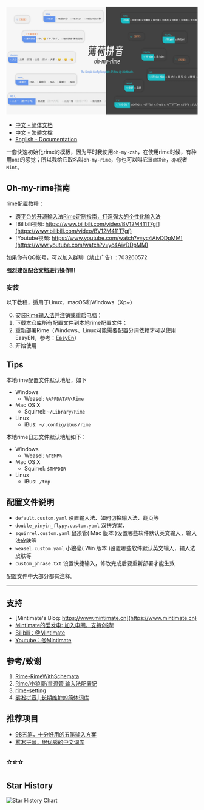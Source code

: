 
![样式](demo.webp)

- [中文 - 简体文档](README.md)
- [中文 - 繁體文檔](README_zh-CHT.md)
- [English - Documentation](README_en.md)

一套快速初始化rime的模板，因为平时我使用`oh-my-zsh`，在使用rime时候，有种用`omz`的感觉；所以我给它取名叫`oh-my-rime`，你也可以叫它`薄荷拼音`，亦或者`Mint`。

## Oh-my-rime指南

rime配置教程：
- [跨平台的开源输入法Rime定制指南，打造强大的个性化输入法](https://www.mintimate.cn/2023/03/18/rimeQuickInit)
- [Bilibili視頻: https://www.bilibili.com/video/BV12M411T7gf](https://www.bilibili.com/video/BV12M411T7gf)
- [Youtube視頻: https://www.youtube.com/watch?v=yc4AivDDpMM](https://www.youtube.com/watch?v=yc4AivDDpMM)

如果你有QQ帐号，可以加入群聊（禁止广告）: 703260572

**强烈建议[配合文档](https://www.mintimate.cc)进行操作!!!**

### 安装

以下教程，适用于Linux、macOS和Windows（Xp~）

0. 安装[Rime输入法](https://rime.im/)并注销或重启电脑；
1. 下载本仓库所有配置文件到本地rime配置文件；
2. 重新部署Rime（Windows、Linux可能需要配置分词依赖才可以使用EasyEN，参考：[EasyEn](https://github.com/BlindingDark/rime-easy-en)）
3. 开始使用

## Tips
本地rime配置文件默认地址，如下

- Windows
  - Weasel: `%APPDATA%\Rime`
- Mac OS X
  - Squirrel: `~/Library/Rime`
- Linux
  - iBus:` ~/.config/ibus/rime`
  
本地rime日志文件默认地址如下：
- Windows
  - Weasel: `%TEMP%`
- Mac OS X
  - Squirrel: `$TMPDIR`
- Linux
  - iBus:` /tmp`



## 配置文件说明

- `default.custom.yaml` 设置输入法、如何切换输入法、翻页等
- `double_pinyin_flypy.custom.yaml` 双拼方案，
- `squirrel.custom.yaml` 鼠须管( Mac 版本 )设置哪些软件默认英文输入，输入法皮肤等
- `weasel.custom.yaml` 小狼毫( Win 版本 )设置哪些软件默认英文输入，输入法皮肤等
- `custom_phrase.txt` 设置快捷输入，修改完成后要重新部署才能生效

配置文件中大部分都有注释。

------

## 支持

- [Mintimate's Blog: https://www.mintimate.cn](https://www.mintimate.cn)
- [Mintimate的爱发电: 加入电圈，支持创造!](https://afdian.net/a/mintimate)
- [Bilibili：@Mintimate](https://space.bilibili.com/355567627)
- [Youtube：@Mintimate](https://www.youtube.com/channel/UCI7LLdUGNzkcKOE7grAqCoA)

## 参考/致谢

1. [Rime-RimeWithSchemata](https://github.com/rime/home/wiki/RimeWithSchemata)
2. [Rime/小狼豪/鼠须管 输入法配置记](https://chenhe.me/post/oh-my-rime)
3. [rime-setting](https://github.com/Iorest/rime-setting)
4. [雾凇拼音 | 长期维护的简体词库](https://github.com/iDvel/rime-ice)

## 推荐项目
- [98五笔，十分好用的五笔输入方案](http://www.98wubi.com/)
- [雾凇拼音，很优秀的中文词库](https://github.com/iDvel/rime-ice)


## ⭐⭐⭐

## Star History

<picture>
<source media="(prefers-color-scheme: dark)" srcset="https://api.star-history.com/svg?repos=Mintimate/oh-my-rime&type=Timeline&theme=dark" />
<source media="(prefers-color-scheme: light)" srcset="https://api.star-history.com/svg?repos=Mintimate/oh-my-rime&type=Timeline" />
<img alt="Star History Chart" src="https://api.star-history.com/svg?repos=Mintimate/oh-my-rime&type=Timeline" />
</picture>
